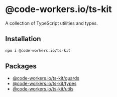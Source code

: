 # @code-workers.io/ts-kit

A collection of TypeScript utilities and types.

## Installation

```bash
npm i @code-workers.io/ts-kit
``` 

## Packages

- [@code-workers.io/ts-kit/guards](./guards/README.md)
- [@code-workers.io/ts-kit/types](./types/README.md)
- [@code-workers.io/ts-kit/utils](./utils/README.md)
